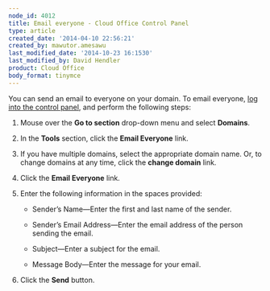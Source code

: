 ```yaml
---
node_id: 4012
title: Email everyone - Cloud Office Control Panel
type: article
created_date: '2014-04-10 22:56:21'
created_by: mawutor.amesawu
last_modified_date: '2014-10-23 16:1530'
last_modified_by: David Hendler
product: Cloud Office
body_format: tinymce
---
```


You can send an email to everyone on your domain. To email everyone,
[log into the control panel](https://apps.rackspace.com/?cp), and
perform the following steps:

1.  Mouse over the **Go to section** drop-down menu and select
    **Domains**.
2.  In the **Tools** section, click the **Email Everyone** link.
3.  If you have multiple domains, select the appropriate domain name.
    Or, to change domains at any time, click the **change domain** link.
4.  Click the **Email Everyone** link.
5.  Enter the following information in the spaces provided:   
    -   Sender&rsquo;s Name&mdash;Enter the first and last name of the sender.

    -   Sender&rsquo;s Email Address&mdash;Enter the email address of the person
        sending the email.
    -   Subject&mdash;Enter a subject for the email.
    -   Message Body&mdash;Enter the message for your email.

6.  Click the **Send** button.


